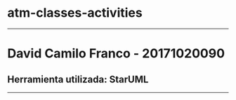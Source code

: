 # atm-classes-activities

<hr>
 <h1 > David Camilo Franco - 20171020090 </h1>
 <h2> Herramienta utilizada: StarUML</h2>
<hr>
<img src="">

